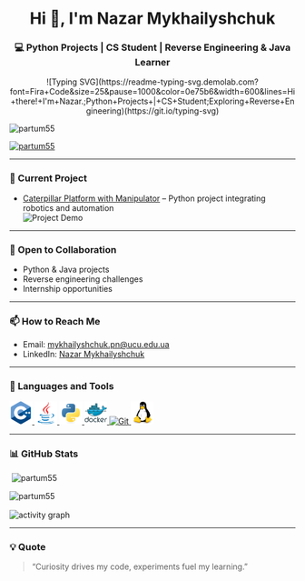 <h1 align="center">Hi 👋, I'm Nazar Mykhailyshchuk</h1>

<h3 align="center">
💻 Python Projects | CS Student | Reverse Engineering & Java Learner
</h3>

<!-- Typing animation -->
<p align="center">
![Typing SVG](https://readme-typing-svg.demolab.com?font=Fira+Code&size=25&pause=1000&color=0e75b6&width=600&lines=Hi+there!+I'm+Nazar.;Python+Projects+|+CS+Student;Exploring+Reverse+Engineering)(https://git.io/typing-svg)
</p>

<!-- Profile views -->
<p align="left">
  <img src="https://komarev.com/ghpvc/?username=partum55&label=Profile%20views&color=0e75b6&style=flat" alt="partum55" />
</p>

<!-- GitHub Trophy -->
<p align="left">
  <a href="https://github.com/ryo-ma/github-profile-trophy">
    <img src="https://github-profile-trophy.vercel.app/?username=partum55" alt="partum55" />
  </a>
</p>

---

### 🔭 Current Project
- [Caterpillar Platform with Manipulator](https://github.com/partum55/pj_platform_pok_2025) – Python project integrating robotics and automation  
![Project Demo](https://media.giphy.com/media/3o6Zt6ML6BklcajjsA/giphy.gif)

---

### 🤝 Open to Collaboration
- Python & Java projects  
- Reverse engineering challenges  
- Internship opportunities  

---

### 📫 How to Reach Me
- Email: [mykhailyshchuk.pn@ucu.edu.ua](mailto:mykhailyshchuk.pn@ucu.edu.ua)  
- LinkedIn: [Nazar Mykhailyshchuk](https://linkedin.com/in/nazar-mykhailyshchuk-01479a325)  

---

### 🧰 Languages and Tools
<p align="left"> 
<a href="https://www.w3schools.com/cpp/" target="_blank"> <img src="https://raw.githubusercontent.com/devicons/devicon/master/icons/cplusplus/cplusplus-original.svg" alt="C++" width="40" height="40"/> </a> 
<a href="https://www.java.com" target="_blank"> <img src="https://raw.githubusercontent.com/devicons/devicon/master/icons/java/java-original.svg" alt="Java" width="40" height="40"/> </a> 
<a href="https://www.python.org" target="_blank"> <img src="https://raw.githubusercontent.com/devicons/devicon/master/icons/python/python-original.svg" alt="Python" width="40" height="40"/> </a> 
<a href="https://www.docker.com/" target="_blank"> <img src="https://raw.githubusercontent.com/devicons/devicon/master/icons/docker/docker-original-wordmark.svg" alt="Docker" width="40" height="40"/> </a> 
<a href="https://git-scm.com/" target="_blank"> <img src="https://www.vectorlogo.zone/logos/git-scm/git-scm-icon.svg" alt="Git" width="40" height="40"/> </a> 
<a href="https://www.linux.org/" target="_blank"> <img src="https://raw.githubusercontent.com/devicons/devicon/master/icons/linux/linux-original.svg" alt="Linux" width="40" height="40"/> </a> 
</p>

---

### 📊 GitHub Stats
<p>&nbsp;<img align="center" src="https://github-readme-stats.vercel.app/api?username=partum55&show_icons=true&locale=en" alt="partum55" /></p>
<p><img align="center" src="https://github-readme-streak-stats.herokuapp.com/?user=partum55&" alt="partum55" /></p>
<p><img align="center" src="https://activity-graph.herokuapp.com/graph?username=partum55&theme=react-dark&hide_border=true" alt="activity graph" /></p>

---

### 💡 Quote
> “Curiosity drives my code, experiments fuel my learning.”
